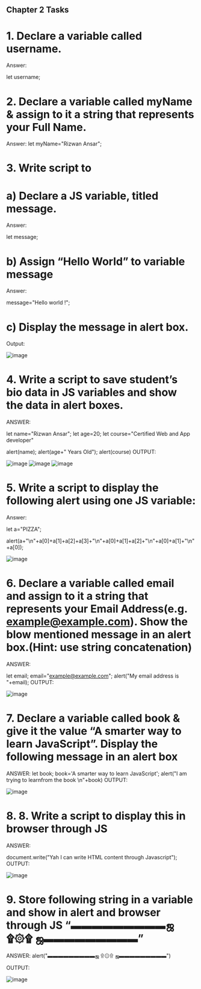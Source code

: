 ## Chapter 2 Tasks

# 1. Declare a variable called username.
Answer:

let username;
# 2. Declare a variable called myName & assign to it a string that represents your Full Name.

Answer:
let myName="Rizwan Ansar";

# 3. Write script to
  # a) Declare a JS variable, titled message.

  Answer:

  let message;

   # b) Assign “Hello World” to variable message

  Answer:

message="Hello world !";

   # c) Display the message in alert box.
   Output:

   ![image](https://github.com/RizwanAnsar2004/SMIT-JS-tasks/assets/131580981/444da12c-008b-4a8c-9436-2fd06f0a4678)

# 4. Write a script to save student’s bio data in JS variables and show the data in alert boxes.

ANSWER:

let name="Rizwan Ansar";
let age=20;
let course="Certified Web and App developer"

alert(name);
alert(age+" Years Old");
alert(course)
OUTPUT:

![image](https://github.com/RizwanAnsar2004/SMIT-JS-tasks/assets/131580981/63eda66b-5df4-4e2b-a95f-06a64f9746af)
![image](https://github.com/RizwanAnsar2004/SMIT-JS-tasks/assets/131580981/116407d5-bbd5-4f70-826c-d0074d4ca46d)
![image](https://github.com/RizwanAnsar2004/SMIT-JS-tasks/assets/131580981/e2fdd5aa-3c9e-4e31-8346-af08e28e8290)

# 5. Write a script to display the following alert using one JS variable:

Answer:


let a="PIZZA";

alert(a+"\n"+a[0]+a[1]+a[2]+a[3]+"\n"+a[0]+a[1]+a[2]+"\n"+a[0]+a[1]+"\n"+a[0]);


![image](https://github.com/RizwanAnsar2004/SMIT-JS-tasks/assets/131580981/6be3944a-ce8c-40b7-98d9-46da987ff402)

# 6. Declare a variable called email and assign to it a string that represents your Email Address(e.g. example@example.com). Show the blow mentioned message in an alert box.(Hint: use string concatenation)

ANSWER:

let email;
email="example@example.com";
alert("My email address is "+email);
OUTPUT:

![image](https://github.com/RizwanAnsar2004/SMIT-JS-tasks/assets/131580981/2900d355-1a6e-47e6-ad34-68cc5a2ea8d4)


# 7. Declare a variable called book & give it the value “A smarter way to learn JavaScript”. Display the following message in an alert box

ANSWER:
let book;
book='A smarter way to learn JavaScript';
alert("I am trying to learnfrom the book \n"+book)
OUTPUT:

![image](https://github.com/RizwanAnsar2004/SMIT-JS-tasks/assets/131580981/3c7bcf26-43dc-490e-b4a5-293bbddf3d5a)

# 8. 8. Write a script to display this in browser through JS

ANSWER:

document.write("Yah I can write HTML content through Javascript");
OUTPUT:

![image](https://github.com/RizwanAnsar2004/SMIT-JS-tasks/assets/131580981/e385d393-0c2c-4524-b762-b9ecdd4d22b9)

 #  9. Store following string in a variable and show in alert and browser through JS “▬▬▬▬▬▬▬▬▬ஜ ۩۞۩ ஜ▬▬▬▬▬▬▬▬▬”


ANSWER:
alert("▬▬▬▬▬▬▬▬▬ஜ ۩۞۩ ஜ▬▬▬▬▬▬▬▬▬")

 OUTPUT:

 ![image](https://github.com/RizwanAnsar2004/SMIT-JS-tasks/assets/131580981/697cd1f7-c9bb-489f-926e-4a76bc5545e9)
